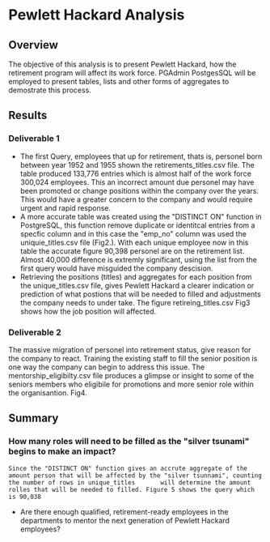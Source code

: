 # Pewlett Hackard Analysis

## Overview
The objective of this analysis is to present Pewlett Hackard, how the retirement program will affect its work force. PGAdmin PostgesSQL will be employed to present tables, lists and other forms of aggregates to demostrate this process. 

## Results
### Deliverable 1
- The first Query, employees that up for retirement, thats is, personel born between year 1952 and 1955 shown the retirements_titles.csv file. The table produced 133,776 entries   which is almost half of the work force 300,024 employees. This an incorrect amount due personel may have been promoted or change positions within the company over the years. This would have a greater concern to the company and would require urgent and rapid response.
- A more accurate table was created using the "DISTINCT ON" function in PostgreSQL, this function remove duplicate or identitcal entries from a specfic column and in this case the   "emp_no" column was used the uniquie_titles.csv file (Fig2.). With each unique employee now in this table the accurate figure 90,398 personel are on the retirement list. Almost   40,000 difference is extremly significant, using the list from the first query would have misguided the company descision. 
- Retrieving the positions (titles) and aggregates for each position from the unique_titles.csv file, gives Pewlett Hackard a clearer indication or prediction of what postions       that will be needed to filled and adjustments the company needs to under take. The figure retireing_titles.csv Fig3 shows how the job position will affected.    

### Deliverable 2
The massive migration of personel into retirement status, give reason for the company to react. Training the existing staff to fill the senior position is one way the company can begin to address this issue. The mentorship_eligibilty.csv file produces a glimpse or insight to some of the seniors members who eligibile for promotions and more senior role within the organisantion. Fig4.

## Summary
### How many roles will need to be filled as the "silver tsunami" begins to make an impact?
    Since the "DISTINCT ON" function gives an accrute aggregate of the amount person that will be affected by the "silver tsunnami", counting the number of rows in unique_titles       will determine the amount rolles that will be needed to filled. Figure 5 shows the query which is 90,038        
- Are there enough qualified, retirement-ready employees in the departments to mentor the next generation of Pewlett Hackard employees?




